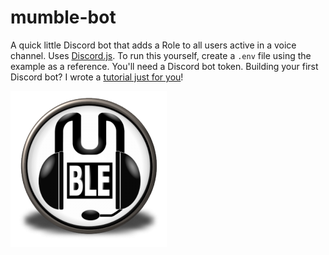 # mumble-bot

A quick little Discord bot that adds a Role to all users active in a voice channel. Uses [Discord.js](https://www.npmjs.com/package/discord.js). To run this yourself, create a `.env` file using the example as a reference. You'll need a Discord bot token. Building your first Discord bot? I wrote a [tutorial just for you](https://sydney-sisco.medium.com/build-and-host-your-first-discord-bot-using-node-js-and-aws-20607585b6e3)!

![mumble icon](https://github.com/sydney-sisco/mumble-bot/blob/main/mumble-icon.png?raw=true)
